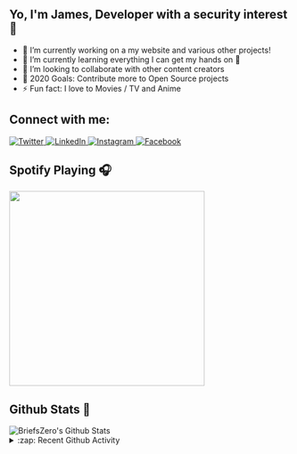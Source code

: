 ## Yo, I'm James, Developer with a security interest 🤙

- 🔭 I’m currently working on a my website and various other projects!
- 🌱 I’m currently learning everything I can get my hands on 🤣
- 👯 I’m looking to collaborate with other content creators
- 🥅 2020 Goals: Contribute more to Open Source projects
- ⚡ Fun fact: I love to Movies / TV and Anime

## Connect with me:

  <a href="https://twitter.com/BriefsZero" target="_blank">
    <img src="https://img.shields.io/badge/twitter-%231DA1F2.svg?&style=for-the-badge&logo=twitter&logoColor=white&color=071A2C" alt="Twitter"/>
  </a>
  <a href="https://www.linkedin.com/in/james-schubach" target="_blank">
    <img src="https://img.shields.io/badge/linkedin-%230077B5.svg?&style=for-the-badge&logo=linkedin&logoColor=white&color=071A2C" alt="LinkedIn"/>
  </a>
  <a href="https://www.instagram.com/thebrawnyguru/" target="_blank">
    <img src="https://img.shields.io/badge/instagram-%23E4405F.svg?&style=for-the-badge&logo=instagram&logoColor=white&color=071A2C" alt="Instagram"/>
  </a>
  <a href="https://www.facebook.com/briefs123" target="_blank">
    <img src="https://img.shields.io/badge/facebook-%231877F2.svg?&style=for-the-badge&logo=facebook&logoColor=white&color=071A2C" alt="Facebook"/>
  </a>

<br />

## Spotify Playing 🎧

<img src="https://spotifyreadme.vercel.app/api/spotify" width="350" />


## Github Stats :100:

<img align="center" alt="BriefsZero's Github Stats" src="https://github-readme-stats-ten-gilt.vercel.app/api?username=BriefsZero&show_icons=true&hide_border=true&count_private=true&hide=prs,issues&theme=graywhite" />

<br />

<details>
  <summary>:zap: Recent Github Activity</summary>
  
<!--START_SECTION:activity-->
1. ❗️ Closed issue [#21](https://github.com//jamesgeorge007/github-activity-readme/issues/21) in [jamesgeorge007/github-activity-readme](https://github.com//jamesgeorge007/github-activity-readme)
2. ❗️ Opened issue [#21](https://github.com//jamesgeorge007/github-activity-readme/issues/21) in [jamesgeorge007/github-activity-readme](https://github.com//jamesgeorge007/github-activity-readme)
<!--END_SECTION:activity-->


</details>
